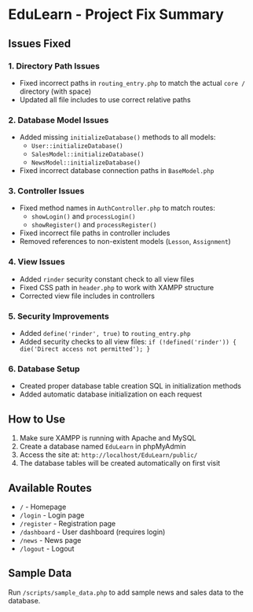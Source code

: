 # EduLearn - Project Fix Summary

## Issues Fixed

### 1. **Directory Path Issues**
- Fixed incorrect paths in `routing_entry.php` to match the actual `core /` directory (with space)
- Updated all file includes to use correct relative paths

### 2. **Database Model Issues**
- Added missing `initializeDatabase()` methods to all models:
  - `User::initializeDatabase()`
  - `SalesModel::initializeDatabase()`
  - `NewsModel::initializeDatabase()`
- Fixed incorrect database connection paths in `BaseModel.php`

### 3. **Controller Issues**
- Fixed method names in `AuthController.php` to match routes:
  - `showLogin()` and `processLogin()`
  - `showRegister()` and `processRegister()`
- Fixed incorrect file paths in controller includes
- Removed references to non-existent models (`Lesson`, `Assignment`)

### 4. **View Issues**
- Added `rinder` security constant check to all view files
- Fixed CSS path in `header.php` to work with XAMPP structure
- Corrected view file includes in controllers

### 5. **Security Improvements**
- Added `define('rinder', true)` to `routing_entry.php`
- Added security checks to all view files: `if (!defined('rinder')) { die('Direct access not permitted'); }`

### 6. **Database Setup**
- Created proper database table creation SQL in initialization methods
- Added automatic database initialization on each request

## How to Use

1. Make sure XAMPP is running with Apache and MySQL
2. Create a database named `EduLearn` in phpMyAdmin
3. Access the site at: `http://localhost/EduLearn/public/`
4. The database tables will be created automatically on first visit

## Available Routes

- `/` - Homepage
- `/login` - Login page
- `/register` - Registration page
- `/dashboard` - User dashboard (requires login)
- `/news` - News page
- `/logout` - Logout

## Sample Data

Run `/scripts/sample_data.php` to add sample news and sales data to the database.
